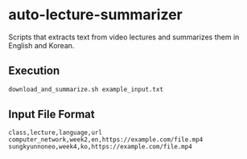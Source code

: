 # auto-lecture-summarizer
Scripts that extracts text from video lectures and summarizes them in English and Korean.

## Execution
```bash
download_and_summarize.sh example_input.txt
```

## Input File Format
```
class,lecture,language,url
computer_network,week2,en,https://example.com/file.mp4
sungkyunnoneo,week4,ko,https://example.com/file.mp4
```